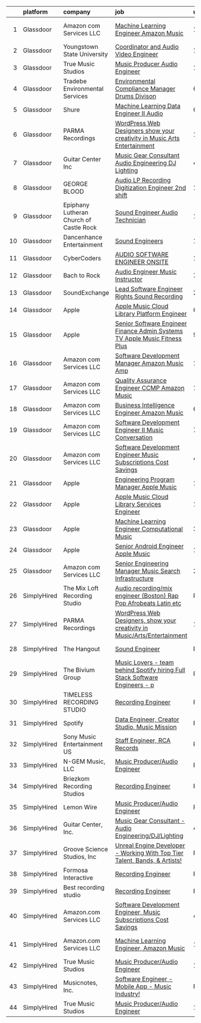 

|    | platform    | company                                 | job                                                                                                                                                                                                                                                                                                                                                                                                                                                                                                                                                                                                                                                                                                                                                                                                                                                                                                                                                                                                                                                                                                                                                                                                                                                                                                                                                                                                                                                                       | update_time   | location            |
|---:|:------------|:----------------------------------------|:--------------------------------------------------------------------------------------------------------------------------------------------------------------------------------------------------------------------------------------------------------------------------------------------------------------------------------------------------------------------------------------------------------------------------------------------------------------------------------------------------------------------------------------------------------------------------------------------------------------------------------------------------------------------------------------------------------------------------------------------------------------------------------------------------------------------------------------------------------------------------------------------------------------------------------------------------------------------------------------------------------------------------------------------------------------------------------------------------------------------------------------------------------------------------------------------------------------------------------------------------------------------------------------------------------------------------------------------------------------------------------------------------------------------------------------------------------------------------|:--------------|:--------------------|
|  1 | Glassdoor   | Amazon com Services LLC                 | [Machine Learning Engineer  Amazon Music](https://www.glassdoor.com/partner/jobListing.htm?pos=113&ao=1136043&s=58&guid=00000181d24d276aa1cb0144a003a8a6&src=GD_JOB_AD&t=SR&vt=w&cs=1_5a939172&cb=1657090681209&jobListingId=1007962183549&jrtk=3-0-1g794q9ubk60u801-1g794q9uqghrc800-7c0081a0693f6e3b-)                                                                                                                                                                                                                                                                                                                                                                                                                                                                                                                                                                                                                                                                                                                                                                                                                                                                                                                                                                                                                                                                                                                                                                  | 11d           | San Francisco, CA   |
|  2 | Glassdoor   | Youngstown State University             | [Coordinator and Audio Video Engineer](https://www.glassdoor.com/partner/jobListing.htm?pos=121&ao=1136043&s=58&guid=00000181d24d276aa1cb0144a003a8a6&src=GD_JOB_AD&t=SR&vt=w&cs=1_d10548f1&cb=1657090681209&jobListingId=1007957029518&jrtk=3-0-1g794q9ubk60u801-1g794q9uqghrc800-4bff3de46b611e70-)                                                                                                                                                                                                                                                                                                                                                                                                                                                                                                                                                                                                                                                                                                                                                                                                                                                                                                                                                                                                                                                                                                                                                                     | 13d           | Youngstown, OH      |
|  3 | Glassdoor   | True Music Studios                      | [Music Producer Audio Engineer](https://www.glassdoor.com/partner/jobListing.htm?pos=101&ao=1110586&s=58&guid=00000181d24d276aa1cb0144a003a8a6&src=GD_JOB_AD&t=SR&vt=w&ea=1&cs=1_89a71f37&cb=1657090681207&jobListingId=1007982844153&cpc=723ADC3DFE402989&jrtk=3-0-1g794q9ubk60u801-1g794q9uqghrc800-e9ad603f9e1e1b90--6NYlbfkN0Cclaa377q9GeGOs9YARfq_eCDzB33vFgKlz5yYjo8czEdQQh3p8lYfEptMOoQyBJ7vsIfvVrQSJWNSSVEZI10H-7dZwhNuTLvz-qEP_0j4K4QBnJ4CqLCnpYSlWHbBS4qIZQgqN5MCnUg--oZJjHYXCubqSoCaROBEaetwyPCIiDI7YfS0l3UIgBx9lj3JYF0RTNww5FZFPfFV2wl56NL1lBNkeiRmUZrQIOFvEj6qgtQs-HvctCI8clCeUahork33ASUAZKoImgCZGw0CunIdVvwswWdm7Up7nfwZbTnDPEfQ5wDM06R1pidWvr-yq83hAfKBKmEN-_zAPby6jX45CGRcWJAqxS_Ma893_4szrXN2z4oDxWzNZDMZKHSNh1JnDNtOFPa5lndoUw4jXpLZKuGTuHdzQrGu9dPBO8CKciKMX6S6zOa8KZIDFYQ3FDEHjQxxUOJu8_9z6utfwuU0yBKcvTe2QAQzsYmA2Gp-9OW-q9sjK5RsY3rSkQMlV3yFWraLDxyt2w%3D%3D)                                                                                                                                                                                                                                                                                                                                                                                                                                                                                                                                                                                      | 1d            | Smithfield, RI      |
|  4 | Glassdoor   | Tradebe Environmental Services          | [Environmental Compliance Manager   Drums Divison](https://www.glassdoor.com/partner/jobListing.htm?pos=125&ao=1136043&s=58&guid=00000181d24d276aa1cb0144a003a8a6&src=GD_JOB_AD&t=SR&vt=w&ea=1&cs=1_49c0a07f&cb=1657090681210&jobListingId=1007970880554&jrtk=3-0-1g794q9ubk60u801-1g794q9uqghrc800-cf13d70524adebc5-)                                                                                                                                                                                                                                                                                                                                                                                                                                                                                                                                                                                                                                                                                                                                                                                                                                                                                                                                                                                                                                                                                                                                                    | 6d            | Millington, TN      |
|  5 | Glassdoor   | Shure                                   | [Machine Learning Data Engineer II  Audio ](https://www.glassdoor.com/partner/jobListing.htm?pos=117&ao=1136043&s=58&guid=00000181d24d276aa1cb0144a003a8a6&src=GD_JOB_AD&t=SR&vt=w&cs=1_a05aa466&cb=1657090681209&jobListingId=1007971074899&jrtk=3-0-1g794q9ubk60u801-1g794q9uqghrc800-275af2a80abb2847-)                                                                                                                                                                                                                                                                                                                                                                                                                                                                                                                                                                                                                                                                                                                                                                                                                                                                                                                                                                                                                                                                                                                                                                | 6d            | Niles, IL           |
|  6 | Glassdoor   | PARMA Recordings                        | [WordPress Web Designers  show your creativity in Music Arts Entertainment](https://www.glassdoor.com/partner/jobListing.htm?pos=108&ao=1110586&s=58&guid=00000181d24d276aa1cb0144a003a8a6&src=GD_JOB_AD&t=SR&vt=w&ea=1&cs=1_71466c96&cb=1657090681208&jobListingId=1007960095074&cpc=AC285F3A3ECA6BB0&jrtk=3-0-1g794q9ubk60u801-1g794q9uqghrc800-a51dcf66eccc53eb--6NYlbfkN0BMd6i3W3qmAtDke4ZitYLMBEMpVvOQU_aO9JUqgRRkgwDvgaVV8jWDDkXv0s9VdhdFtp8vgpc7Xd14geBqCVRfeb-Zk2gFUWrnzfN3CO7_Kshg7e9lFPeLlS31PbWmaUmDuWqBwBaZIqP5E8OfSbZVpgw5zRAc4LpRHBRqxyh3tAhzUrHfLFIfhkH6S2Qey-Y9ClEgeoAGXWG0XEr5SAWc0wz32CD-UJ0cO3q8hOsMzPB8pwQxlNRKGP1Ueoz0H7ufSkUTaM_wrj0vZlXQOyxlgGapTScwAm_BzWUymV6Qtkeon5X3eHuZnvXT5lx4V4BOGad4bCTpH3p_iRXHkttxiJz6jf9OnkqWLMf3DMKzeNw7f7FTO2wJvrj25Z6K6zh0M7ucbYwxs6cBAjxi_zlSn1qDPcXhESYUYhY1iumHDdcgHAZTWfxEl8ja-Cf5ShHWPvqW4DcrzbVLxRn08f8VCP0ytT5d0MgJrDVc2TqxInJEsAdCJ-jsa4IpO8ZUb8laXMdk4P1OEWfn6N44FJc5qi3SozMhi6WIjMoseUz9yu5OJPdWmWrB)                                                                                                                                                                                                                                                                                                                                                                                                                                                                                                      | 12d           | Remote              |
|  7 | Glassdoor   | Guitar Center  Inc                      | [Music Gear Consultant   Audio Engineering DJ Lighting](https://www.glassdoor.com/partner/jobListing.htm?pos=102&ao=1110586&s=58&guid=00000181d24d276aa1cb0144a003a8a6&src=GD_JOB_AD&t=SR&vt=w&ea=1&cs=1_dfce6ab0&cb=1657090681207&jobListingId=1007977613458&cpc=F1339989C5CB8906&jrtk=3-0-1g794q9ubk60u801-1g794q9uqghrc800-581e8f2fb3f00138--6NYlbfkN0B-XkD931Z_CfTt1xk_J8Xb09JRPDG-yzCpVixI3vwp10mNhCF8nhCZPG4aROChdzgkR2-Flt9Mfmw6orsD9pu5-Wdj8V0pQXTUT-xZi8cwCc3adf9snIYkQOzb6ADPovnPR6yQ-Us9QOi4ilUyFghRQ3Yb-4XqHqQnJOVT3m0suo9LV4Dvc7cqMyzmtBW1DfpmmcYeW-SdqNxChDTF83bpRvi2TRJ9Nmc32waC3_Mw54667gegVuk6-50N16p-CK0ztRe0OoHVrIx3i8dmj5jFLKkQhJWgR-ZGSjnk6xSfvpUHUCYhEToBk6dx9v3GiGqER7u0x_rrIKR9j2x-56fijdYgF3fW7yC2xbFGtrQYHH9WyweZFwYu8MabDXw6BU4c7QCOqSYHjcWam8U8vHvXSqiuX3p-ig2zTY5t2lvx-1Pgsrgjfgi1KR7Sv1bfmfnw_vR4JF0PlS-C_0ndBAqg4bnVefyLfNeV5X9-sK67YtqRq6cnbKQ2ne2clhGdfBtHrONBmbLwhxBgcHczlIJNRLgtz39l-6Xk_JwoRhDcQg%3D%3D)                                                                                                                                                                                                                                                                                                                                                                                                                                                                                                                              | 4d            | Nashville, TN       |
|  8 | Glassdoor   | GEORGE BLOOD                            | [Audio LP Recording Digitization Engineer  2nd shift](https://www.glassdoor.com/partner/jobListing.htm?pos=123&ao=1136043&s=58&guid=00000181d24d276aa1cb0144a003a8a6&src=GD_JOB_AD&t=SR&vt=w&cs=1_409e50c3&cb=1657090681209&jobListingId=1007959721059&jrtk=3-0-1g794q9ubk60u801-1g794q9uqghrc800-94ce0a851b55452b-)                                                                                                                                                                                                                                                                                                                                                                                                                                                                                                                                                                                                                                                                                                                                                                                                                                                                                                                                                                                                                                                                                                                                                      | 12d           | Fort Washington, PA |
|  9 | Glassdoor   | Epiphany Lutheran Church of Castle Rock | [Sound Engineer  Audio Technician ](https://www.glassdoor.com/partner/jobListing.htm?pos=124&ao=1136043&s=58&guid=00000181d24d276aa1cb0144a003a8a6&src=GD_JOB_AD&t=SR&vt=w&ea=1&cs=1_2bd12832&cb=1657090681209&jobListingId=1007956823232&jrtk=3-0-1g794q9ubk60u801-1g794q9uqghrc800-3de154c4f66dd65c-)                                                                                                                                                                                                                                                                                                                                                                                                                                                                                                                                                                                                                                                                                                                                                                                                                                                                                                                                                                                                                                                                                                                                                                   | 13d           | Castle Rock, CO     |
| 10 | Glassdoor   | Dancenhance Entertainment               | [Sound Engineers](https://www.glassdoor.com/partner/jobListing.htm?pos=119&ao=1136043&s=58&guid=00000181d24d276aa1cb0144a003a8a6&src=GD_JOB_AD&t=SR&vt=w&cs=1_64b0cb66&cb=1657090681209&jobListingId=1007959494251&jrtk=3-0-1g794q9ubk60u801-1g794q9uqghrc800-d0f3d38b7fd0f498-)                                                                                                                                                                                                                                                                                                                                                                                                                                                                                                                                                                                                                                                                                                                                                                                                                                                                                                                                                                                                                                                                                                                                                                                          | 12d           | Oklahoma            |
| 11 | Glassdoor   | CyberCoders                             | [AUDIO SOFTWARE ENGINEER   ONSITE](https://www.glassdoor.com/partner/jobListing.htm?pos=109&ao=1110586&s=58&guid=00000181d24d276aa1cb0144a003a8a6&src=GD_JOB_AD&t=SR&vt=w&ea=1&cs=1_5a1a7a86&cb=1657090681208&jobListingId=1007982605566&cpc=2CAED5C921A5F994&jrtk=3-0-1g794q9ubk60u801-1g794q9uqghrc800-16062b2427cf47f4--6NYlbfkN0CpFJQzrgRR8WqXWK1qKKEqALWJw739KlKqr2H-MSI4eoBlI4EFrmor2FYZMP3muM16rRhWfLOvl8w_Q8ZIS2PYrNr62g5lhgc9cXwv0uVo5bzzNHDNeV8I8YEzWfCI8tlU3Xkbj85AdPK2tbkOSaeYazyWxiMp1zri84sP_q6RvFlGmBgshparX8GgFdQBfiFm30WUeax-AmLRpZA4Wa5DI1B7Ccqs-3uBiA-Le0Cb8HMS6EQFmeI7mR43kbhtmrPGe4qJ_OmIXl8TaMQpZjxlfG2R7NCKEle1kc-eCrS7kz6QVEVEHk69axbGF3TsDwbqyl_B4Xu1OA1YPnVRZ271J-b0Lgf8G-fwUdWIfDfQQnrhHcJzppXKAymrkuUXe6CifxS1nNX8LspKKpuNPH6u9I8-eXfS-Sr-YNIiTq_wCk_FivEJeDlqQ9DFhfBO53OZ9EZV6rsKa7KrFrWUZHuVoD3rDhSlNK5zS-frW8MTGPWWbi5FFkap657CTHDeqEjavhU_Ivwuvd32ZtYcIUJ9DCM8ThEpxO7rQ6b-6WMwwc7c4wPR9A0gmUbYB5FAQUfmas_jD09XWT2hkeCzD8toxasHHwrW6MX9_RvEZ5yFInPgnu5khujdxgs75d69fkt0-8ipOYp8MAwAri6_dT5nJ_8JfDBk7Rfn08GmTPHDXPHmMPi1wPZ4of51HAGp3_d1It7XUQ4KaSe7LY5i82qa0IVGlysEFCVLyMB_Mpu7Tp4Ye6MN0dKDIOffRE33kN5BBoYMPSq1fFoZ1pyKVVwE2DusuvQ2ItBSFWLX8omlBKbn9BlNETLo7JZ7tVxkzk716u1M-UYZpxvjFhdFuyyKye2qlTlp8gLPj4UVrUpBF7Ws2gB7krlDrYH9_XnADA6J4qxd71GH0MUoI1xcfBU4JyWhEUcbtG0o4684mxYwyj8NXwGUiOn-GkfUGnggpn_cZLp1Cf6UBeCKjsxY8xsdIAyegTTxyGw%3D)                                                                                                 | 1d            | San Jose, CA        |
| 12 | Glassdoor   | Bach to Rock                            | [Audio Engineer Music Instructor](https://www.glassdoor.com/partner/jobListing.htm?pos=115&ao=1136043&s=58&guid=00000181d24d276aa1cb0144a003a8a6&src=GD_JOB_AD&t=SR&vt=w&ea=1&cs=1_3ebfdcc7&cb=1657090681209&jobListingId=1007969570297&jrtk=3-0-1g794q9ubk60u801-1g794q9uqghrc800-cbe3092fae1a7e08-)                                                                                                                                                                                                                                                                                                                                                                                                                                                                                                                                                                                                                                                                                                                                                                                                                                                                                                                                                                                                                                                                                                                                                                     | 7d            | Leesburg, VA        |
| 13 | Glassdoor   | SoundExchange                           | [Lead Software Engineer  Rights Sound Recording ](https://www.glassdoor.com/partner/jobListing.htm?pos=110&ao=1136043&s=58&guid=00000181d24d276aa1cb0144a003a8a6&src=GD_JOB_AD&t=SR&vt=w&ea=1&cs=1_5a0570aa&cb=1657090681208&jobListingId=1007985084763&jrtk=3-0-1g794q9ubk60u801-1g794q9uqghrc800-7962e222d9be0501-)                                                                                                                                                                                                                                                                                                                                                                                                                                                                                                                                                                                                                                                                                                                                                                                                                                                                                                                                                                                                                                                                                                                                                     | 24h           | Remote              |
| 14 | Glassdoor   | Apple                                   | [Apple Music   Cloud Library Platform Engineer](https://www.glassdoor.com/partner/jobListing.htm?pos=103&ao=1110586&s=58&guid=00000181d24d276aa1cb0144a003a8a6&src=GD_JOB_AD&t=SR&vt=w&cs=1_e8fb5194&cb=1657090681207&jobListingId=1007970746221&cpc=3DB599BF2F4828F0&jrtk=3-0-1g794q9ubk60u801-1g794q9uqghrc800-c9d13abfbc6df045--6NYlbfkN0BvKrLyj5gPmtZO9T8euul8TCxuuKNOtzRJOomxnwSEodTz2Bc-sPZl1dBMH13w-jPKC2FcmXtgskzyl6n0E5lMNY8Fhph5dE2E8luwZG1Y8Zsp6SiXuicGrH8yb6GXySN60REP2yfzH843ocBJmD9vcLXXWyt8fN8YFQPc3fXjKkHsRY3jOLmx3z50YvWp_aPfZf2PUQD53UryswYOZ6-IaFy-anO-lec_bKEDpr2rOZ6726iPj4j2eZ0EFHLWP6Gf25hczvXAAIwRA5ZeREhOTQgCnSo2jnRa3_GuB-EtTJfFgEpxeUEdKZcuG4FxcFtxZiagjETwKULj-H-05x6SzamAiG88goQkbGyBE-Ay0iWiRSeXyBY0Zu556gDSbsArlESOjpT6wprHZ3sKUae1fTzjVVg54TfhUyhHbJraUicBMpn3jzmzFXoNXdV2qsvQfTBEVafWYieXQt8AUvXb_h5ayWr8nwUcKAk_yAuaEH116492got2LD0j2_WF6GDSMQJviu13P8Zvi3YhmV7OZg5kbo5gSyvR-GVX2-7R8dOb6sINCJRxV3fxm8ivTuNTN1bX06pRmj65OmCUQ10xfhD5rA3OTBDvjMLmDmTSQuYH7u3SYQwk2SbnCSZZQNB0bbzm4M97ux5UW8Oxy19qCPaaN0XQbVoLE8MGxs0BQE8Eb1neuUA3814aaaOEyivWh0-vADhArhofMkNC6aPdJ_Az-bdVpejdVRzYDavDadToj3ilwx2TQA-qFgGrzGTIXM8-3WhDVaojvkzSzZsFYLvs3AjZCtJjoDNu_ToNC34uUY3zidehdpmHMWkhcGe4LVXDR_2HWv_PMeOXp1HFVB7066sv9KQwZ_OCeZ3abs2XdErKn9KJx6NgKFD__s1qdGwqRQinTb_YhXhFkWtDuRZVlSxnQgpi0dH1Jwiw6q1Kl9J9FKq-nVq1oWkWWUF1TAjVB1WqiyqOmZcZaTX0L5Kehbn9HD0%3D)                                                                                         | 6d            | Seattle, WA         |
| 15 | Glassdoor   | Apple                                   | [Senior Software Engineer   Finance   Admin Systems  TV   Apple Music  Fitness Plus ](https://www.glassdoor.com/partner/jobListing.htm?pos=106&ao=1110586&s=58&guid=00000181d24d276aa1cb0144a003a8a6&src=GD_JOB_AD&t=SR&vt=w&cs=1_78f42c68&cb=1657090681208&jobListingId=1007965233471&cpc=FAE5E775D180B2FB&jrtk=3-0-1g794q9ubk60u801-1g794q9uqghrc800-ae0f27bdc28e0250--6NYlbfkN0BvKrLyj5gPmtZO9T8euul8TCxuuKNOtzRJOomxnwSEodTz2Bc-sPZlADHp0xxmf8VeuY8ylQRai-V3wvVX6caqz5RJ_LZ51DxmtvWx3a9Ex-8fRZnA-0QSTxhEYtCWdU7hfwLK5xjTM-lnW3XaidCgOmivPDNDQqkpJxlrl9kv151Ml06BpSqkpFz0aCDAd2F4aup_VKZd_aKYYgiG_6jVExFGOvQm0G0zQ0RyIHjF4uLG0OJF5fToWlYBWKgm7GT4t70iZBuDKntoGQepL90QjBh_C4OModhX0KoENx_NmqyJiCP2b1UES0P3D_wUDomv-bnkeTsxYgtRgnHXligue_IwkOI1DEHK_rVdzd9TIPEfgVS6TzLxglODS-fRt08DETkkidVOT4rrlB9ZQL6x7Y0N-u8yOKuYi3Tirk615ZZriz3MI5f_89PYt9FqcMdTaUR483G2GkH1eRrfieXuB5MQY2976LWXDybp5SmSqTP64Wv-NddoSZH9llQxM_aUD5a5nQT0NuEScpS9KAM2PRSapUC3P17VlheXEhx9EquWwwHuEuIj7TcdxCHiLyGnPOavTchtIIhk7dEyBswa9mof7MM1P3Ba3TvvEaZiI-C1tAVbS5JsGImrMIJMORE-yH_oUB4cvQXFGhosqaE8cVx3vBnvBb4fFaUTj1BCmC1KKejejpf6ZhMOWgt3CTIPNpRakbMUzo2YXTklqNpjwR9Hq1poOlAyagp7N0nTKV_qdla6gpGn-oTYbOj10NE-m3QLBs8PEiDhJcIX7kTeiy7oCOMG2xykbpS_GyIWWiS-IhEWHBSJu-po49igvrYwwLtdTfOialCM1c7hWW35viOgAraPBemXO66IWvVxnp_7KhO9mj20tOyF5q4AsBcznbKH1dycfqvqBBW29nFzs3KGUtlhaH6nzHWckKaxAMStT_mbvaanJC-PCEWGYWS4mwVV3AF6FP6XIKFNVrou_0Ju0rir3VoXHnV7celkmvp-Yt-CjsM2arR9kP9kKqGQYqAdq08F7go6JW7d3Jr0) | 9d            | Austin, TX          |
| 16 | Glassdoor   | Amazon com Services LLC                 | [Software Development Manager  Amazon Music  Amp](https://www.glassdoor.com/partner/jobListing.htm?pos=120&ao=1136043&s=58&guid=00000181d24d276aa1cb0144a003a8a6&src=GD_JOB_AD&t=SR&vt=w&cs=1_367500a0&cb=1657090681209&jobListingId=1007962989279&jrtk=3-0-1g794q9ubk60u801-1g794q9uqghrc800-8510945300080166-)                                                                                                                                                                                                                                                                                                                                                                                                                                                                                                                                                                                                                                                                                                                                                                                                                                                                                                                                                                                                                                                                                                                                                          | 10d           | Atlanta, GA         |
| 17 | Glassdoor   | Amazon com Services LLC                 | [Quality Assurance Engineer  CCMP  Amazon Music](https://www.glassdoor.com/partner/jobListing.htm?pos=118&ao=1136043&s=58&guid=00000181d24d276aa1cb0144a003a8a6&src=GD_JOB_AD&t=SR&vt=w&cs=1_313196a9&cb=1657090681209&jobListingId=1007961126346&jrtk=3-0-1g794q9ubk60u801-1g794q9uqghrc800-e1f2d08a6e96a4b8-)                                                                                                                                                                                                                                                                                                                                                                                                                                                                                                                                                                                                                                                                                                                                                                                                                                                                                                                                                                                                                                                                                                                                                           | 11d           | San Francisco, CA   |
| 18 | Glassdoor   | Amazon com Services LLC                 | [Business Intelligence Engineer  Amazon Music](https://www.glassdoor.com/partner/jobListing.htm?pos=112&ao=1136043&s=58&guid=00000181d24d276aa1cb0144a003a8a6&src=GD_JOB_AD&t=SR&vt=w&cs=1_00eafa5a&cb=1657090681208&jobListingId=1007971263077&jrtk=3-0-1g794q9ubk60u801-1g794q9uqghrc800-5bd6390416243998-)                                                                                                                                                                                                                                                                                                                                                                                                                                                                                                                                                                                                                                                                                                                                                                                                                                                                                                                                                                                                                                                                                                                                                             | 6d            | Seattle, WA         |
| 19 | Glassdoor   | Amazon com Services LLC                 | [Software Development Engineer II  Music Conversation](https://www.glassdoor.com/partner/jobListing.htm?pos=111&ao=1136043&s=58&guid=00000181d24d276aa1cb0144a003a8a6&src=GD_JOB_AD&t=SR&vt=w&cs=1_2e408da0&cb=1657090681208&jobListingId=1007969199509&jrtk=3-0-1g794q9ubk60u801-1g794q9uqghrc800-80c791973155ad87-)                                                                                                                                                                                                                                                                                                                                                                                                                                                                                                                                                                                                                                                                                                                                                                                                                                                                                                                                                                                                                                                                                                                                                     | 7d            | Seattle, WA         |
| 20 | Glassdoor   | Amazon com Services LLC                 | [Software Development Engineer  Music Subscriptions Cost Savings](https://www.glassdoor.com/partner/jobListing.htm?pos=116&ao=1136043&s=58&guid=00000181d24d276aa1cb0144a003a8a6&src=GD_JOB_AD&t=SR&vt=w&cs=1_02f76f14&cb=1657090681209&jobListingId=1007976089057&jrtk=3-0-1g794q9ubk60u801-1g794q9uqghrc800-28bc9f5ad4eb9c12-)                                                                                                                                                                                                                                                                                                                                                                                                                                                                                                                                                                                                                                                                                                                                                                                                                                                                                                                                                                                                                                                                                                                                          | 4d            | San Francisco, CA   |
| 21 | Glassdoor   | Apple                                   | [Engineering Program Manager  Apple Music](https://www.glassdoor.com/partner/jobListing.htm?pos=107&ao=1110586&s=58&guid=00000181d24d276aa1cb0144a003a8a6&src=GD_JOB_AD&t=SR&vt=w&cs=1_e47f90d0&cb=1657090681208&jobListingId=1007962892131&cpc=3DB599BF2F4828F0&jrtk=3-0-1g794q9ubk60u801-1g794q9uqghrc800-fd6ad06bc8ce2673--6NYlbfkN0BvKrLyj5gPmtZO9T8euul8TCxuuKNOtzRJOomxnwSEodTz2Bc-sPZl1dBMH13w-jOwegsf7vG6r7jTyuBXYsMVyhVs2kMNU4FQssjeZwyTllCyZyH-v7KC0gikUApIpmHrqqLI4D2LBVK02wP52v-gwL0aRy80gh6AbOusxaxGNQE48g16jb1mT7ykRGLOj8euoiVtcBzIcl4QAtyikwpv_SxfbKdJRz2jRc_ITdodAiE_Z-w9HEx0VY8Fnn9iwjQxwW6YyDuYaxGtW9XPsFxGnTUg7_9KzSkTyAF9npT1T8ne1ImJ15BuBED00mhme1x9z53DFnXI7aQR9WqMP7veJfcrJGTthWfOcDME4DHySQD1TfE8pt6JkXCkUICC_oF1QOUFkRGtpxbEEPM4hYpi3Gb7gxyaqAqHBTlfZL1xmNoVLezYbyZCl5rld6ebVJhJoohV8bct5CGJnRfnkS3uxKGJPIAB2yMwPVcOBfapwOXhxt-MZhU9SecG4j4JN9Ufb9GkzL56T5LZ-SSG8kAj_3D3Q3BrGhXw5t0Mlj4F6l_yf9eJXrTJ67_7v-B_Zi7upukYV8bi6YguI43DOuSATBOmPIbPqOMGoB7mfpY3eVkKe_PomMHeFGOfbFLETyc-ZlqB8wBmFVQUNGmoz47IZzRPC3itHKVbwwKIfnQLJZap47WxjxjHSRsx1O3GemrULeqWLBI50ClbvmHu1Zt8tmD3-y6hbTHpxWrmiOk2Dvzc54K-XBbJKaPWJlQeZnseq6DDvtTbnqgyLt5qK5gecxyNp8TrPTVpu3_oiR5Vku-CnkqPicBJ5_GX8US2M50LL4Fuf5Eu-rOd1GsHeBz2-cYkaXZRwzaPn8r9Q-O4a-64GeU3lo5WxZEc20xwuQQ4axxz1npSo41m_ZhfoAkCLDZtBu90LBQeiZ-4pFVyDUCsWjU7IU4BE3lywWhFPXxAwA8N9QtOc-eXhgoESX5zmAiTzGLj9Lk%3D)                                                                                              | 11d           | Seattle, WA         |
| 22 | Glassdoor   | Apple                                   | [Apple Music   Cloud Library Services Engineer](https://www.glassdoor.com/partner/jobListing.htm?pos=105&ao=1110586&s=58&guid=00000181d24d276aa1cb0144a003a8a6&src=GD_JOB_AD&t=SR&vt=w&cs=1_850fad91&cb=1657090681208&jobListingId=1007958038335&cpc=3DB599BF2F4828F0&jrtk=3-0-1g794q9ubk60u801-1g794q9uqghrc800-90d154890eaec506--6NYlbfkN0BvKrLyj5gPmtZO9T8euul8TCxuuKNOtzRJOomxnwSEodTz2Bc-sPZl1dBMH13w-jPSQNOdC8EiyXidj-cTlaRSVRT9dQt6cRIQFRhagZhsjMlt8MOPuQG9TbrHFdtysCg8H6JXms-aMcTD_6WL9WW0CDTqFTF23mgEF8mEKlm0HoInXYKwh5wQZMMqgovDJbEIr4cpxOoahsQj-A7YAeCu1TJc0mYV-fAxHCgVe9hWHm7916Y3dJEAzwvLYMjwUPcb1t0YBc38xbphAd6vN85ErT1R3DRkIGyg6oWrLe9w5VWqCgvToF5hbyneiToy2DNB8hJJo-U9XYCesNsN25exKa5kNuzitcqYg_lAYw7_V4vgt5j64Gf4HOWWJfslcwySweHkoBBlsizOCJTJRquoRmQ2qfQL2zIiOh9Dt24z6nrR5RI89h5dG5W7ZXFMVEW0GFlob5AGsXQJBfRg2QWiEhkXO8zJA0w_wyH5A5njVon372MlcyqFp4Bg2Z8MbnuniPojY1w1S8diwi8Bdw3zdNONzwO-PVsjIT-xDwa1dWudH8HQLfKewKpxTsT0hHXPd9BWhtXxEL-M-4-JtkmSG3C4kn9huUXgbpw4UKLNvtwnglKXpiY031hPHebHr8Oz-ko97TA1MVLollNza_PWPRQhMi9HQK-ywdrUV9pFWbU8BOWTuvKp6OI5SEI_GVmn_iThhaCckqerpIrtuy8wWBUgLVPXBDzj37wK0oc8khA-oClD2Ie-j6VstrazWCFuOt7L5m0ySYHx9ntR2XtOhulzAaJ5wU-rx9_hJx2sEE4102n6g64d2NO9rU9HpsEWFnftX-i1p_gS1oprFAyTOmBNREdP5Fi9aSnfyiwkobgHdqVfvQ0VG-aLIBx6Zw1dzFuOva6LbPe33TssNPw9PYSB4zTBaWBWDvDkx_4Ah_k3yX4zqAahQkeJ8sHsqPPw-1lXoUxMD-b6MsYil7gjkEqlbPXI2mm25zIhMGIeTg%3D%3D)                                                                           | 13d           | Seattle, WA         |
| 23 | Glassdoor   | Apple                                   | [Machine Learning Engineer  Computational Music](https://www.glassdoor.com/partner/jobListing.htm?pos=114&ao=1136043&s=58&guid=00000181d24d276aa1cb0144a003a8a6&src=GD_JOB_AD&t=SR&vt=w&cs=1_41b4703d&cb=1657090681209&jobListingId=1007979225854&jrtk=3-0-1g794q9ubk60u801-1g794q9uqghrc800-67f1049acc28ea52-)                                                                                                                                                                                                                                                                                                                                                                                                                                                                                                                                                                                                                                                                                                                                                                                                                                                                                                                                                                                                                                                                                                                                                           | 3d            | Portland, OR        |
| 24 | Glassdoor   | Apple                                   | [Senior Android Engineer   Apple Music](https://www.glassdoor.com/partner/jobListing.htm?pos=104&ao=1110586&s=58&guid=00000181d24d276aa1cb0144a003a8a6&src=GD_JOB_AD&t=SR&vt=w&cs=1_22133a8f&cb=1657090681207&jobListingId=1007984018887&cpc=1FDE87803EF93CD3&jrtk=3-0-1g794q9ubk60u801-1g794q9uqghrc800-1d48fe6209326bcd--6NYlbfkN0BvKrLyj5gPmtZO9T8euul8TCxuuKNOtzRJOomxnwSEodTz2Bc-sPZlC5mDe-NOaJin8--Ei5RaBzEFtFHODJ23iicN7ZTfzAeZgjtNi4ojJldcd46RS_DdM-BSvIpYNm_PUFoRYto4x_HQI7s12kzg2KXb_7Fb5GlqesHrTpZWW1rYHozLGcLIv1wexhZGI8K1uuNYD005_jtQCo2eV04OJEPZohYBE2yp3o18GqLuMPcdMHJuF7atzP9Y_fLs1TydkVDkPODdND_xGXH4jcOXflfdJxDFjT7WPqtOLGf_jK9oyM_7mz1YYpRx7_dKdrlnosYap0R_9QOG3BgtImwjclZPyKpogMaLyFbvEmcAcOLBNqe5XXDrps-Lhq6Guv7XqcBVrZb4N_ubwsTByYkBFmBdlKA2HfEGaRxmxdE_LXSS3spQX8ee7L3Yo8bWK3JXrS6Vxj9FzxeO_woRBtQOp7OY1ij37poqa6pmwZjlqEvy8AQKtJgtyp2Y2qhHeF4q7NeXZWW3Hk83ONGoiBZzWokNti0857e03SB_TubhlQc9W_7-jFVpnFxkuyjNfacwIT1T2hr_0bKhIjg7X9q1SODvyP5XijLYOg9EeBrzqgrLi0FauxI_KpClx2yOwcM1MoH87Ig77mGqlMCpgDStLTkqIOwJglmRDePpoNvOboeCQbk3oB-QqM0jmt-L6hv0qJwOpOTXwQGWmYl32-QXM_cdIRKQM0GqiU7RVmqbwlW7MtA1S7JeP-Bg7PPb8Q-KE83MQF0Cvz3U7gbHFZYhHrbREx3U0llyh3sVtrwPWISynksrq2C9mBvhS-mAjD5k_KViwnXGnL4fQzXmwa_cX_SH7Ejn8T7UrRZYQ8luuYXZtUMztAQmt3dJXz_zDDj_AMu-7eCOHVo4x3G52UZxO_33JSwfhfu2szhbo2YrkC7Wwn3X9s6495hAdEEMXZuRW3TmV_BcHj-hE0A6p-MACLvtSRbzjAA%3D)                                                                                                 | 1d            | San Diego, CA       |
| 25 | Glassdoor   | Amazon com Services LLC                 | [Senior Engineering Manager   Music Search Infrastructure](https://www.glassdoor.com/partner/jobListing.htm?pos=122&ao=1136043&s=58&guid=00000181d24d276aa1cb0144a003a8a6&src=GD_JOB_AD&t=SR&vt=w&cs=1_eb8d3168&cb=1657090681209&jobListingId=1007985414231&jrtk=3-0-1g794q9ubk60u801-1g794q9uqghrc800-3dff316a9fabb990-)                                                                                                                                                                                                                                                                                                                                                                                                                                                                                                                                                                                                                                                                                                                                                                                                                                                                                                                                                                                                                                                                                                                                                 | 24h           | San Francisco, CA   |
| 26 | SimplyHired | The Mix Loft Recording Studio           | [Audio recording/mix engineer (Boston) Rap Pop Afrobeats Latin etc](https://www.simplyhired.com/job/ItBDeQewPykczH3FXc7X40hudhT4rMdltMW5EuKQQQFv6bR65Fc9SA?q=music+engineer)                                                                                                                                                                                                                                                                                                                                                                                                                                                                                                                                                                                                                                                                                                                                                                                                                                                                                                                                                                                                                                                                                                                                                                                                                                                                                              | Recently      | Quincy, MA          |
| 27 | SimplyHired | PARMA Recordings                        | [WordPress Web Designers, show your creativity in Music/Arts/Entertainment](https://www.simplyhired.com/job/Wpl3TU8XzCpcpJgy39HbFjwOkTi5fD0pThvI6-P168aePEhTBsPxGw?q=music+engineer)                                                                                                                                                                                                                                                                                                                                                                                                                                                                                                                                                                                                                                                                                                                                                                                                                                                                                                                                                                                                                                                                                                                                                                                                                                                                                      | 12d           | Remote              |
| 28 | SimplyHired | The Hangout                             | [Sound Engineer](https://www.simplyhired.com/job/pPtma4KfpJL8yv0IV160PCctZ7zJieTNPnwDrISJ5-REzhgDQyRTVw?q=music+engineer)                                                                                                                                                                                                                                                                                                                                                                                                                                                                                                                                                                                                                                                                                                                                                                                                                                                                                                                                                                                                                                                                                                                                                                                                                                                                                                                                                 | Recently      | Myrtle Beach, SC    |
| 29 | SimplyHired | The Bivium Group                        | [Music Lovers - team behind Spotify hiring Full Stack Software Engineers - p](https://www.simplyhired.com/job/xwPIhzuTN5QU7HiZUxxulf6NVWJJFVEgQggMHrjRfTQugyKoDq1S5w?q=music+engineer)                                                                                                                                                                                                                                                                                                                                                                                                                                                                                                                                                                                                                                                                                                                                                                                                                                                                                                                                                                                                                                                                                                                                                                                                                                                                                    | Recently      | Boston, MA          |
| 30 | SimplyHired | TIMELESS RECORDING STUDIO               | [Recording Engineer](https://www.simplyhired.com/job/IWPOl1A7-it5xMvJKu5he9ixIA3IPUN3273mrUskwqAjTCqcVCg3yw?q=music+engineer)                                                                                                                                                                                                                                                                                                                                                                                                                                                                                                                                                                                                                                                                                                                                                                                                                                                                                                                                                                                                                                                                                                                                                                                                                                                                                                                                             | Recently      | Cincinnati, OH      |
| 31 | SimplyHired | Spotify                                 | [Data Engineer, Creator Studio, Music Mission](https://www.simplyhired.com/job/gx6_0Pe4pjCb2iMDm-oEabY8egsyZ1Ii5bgjJRk6_cKJ1o2Hf2rTOA?q=music+engineer)                                                                                                                                                                                                                                                                                                                                                                                                                                                                                                                                                                                                                                                                                                                                                                                                                                                                                                                                                                                                                                                                                                                                                                                                                                                                                                                   | Recently      | New York, NY        |
| 32 | SimplyHired | Sony Music Entertainment US             | [Staff Engineer, RCA Records](https://www.simplyhired.com/job/dwkMmDXnT1hAmYDd9mYCsbJlC48Fo9KuuDMR62WYReptlyXKnOCFWQ?q=music+engineer)                                                                                                                                                                                                                                                                                                                                                                                                                                                                                                                                                                                                                                                                                                                                                                                                                                                                                                                                                                                                                                                                                                                                                                                                                                                                                                                                    | Recently      | Los Angeles, CA     |
| 33 | SimplyHired | N-GEM Music, LLC                        | [Music Producer/Audio Engineer](https://www.simplyhired.com/job/Ezwa4jEajZ7pguMTILcySEmg7Pz97pN4Z54HItsH2bknDEZXVVTfQw?q=music+engineer)                                                                                                                                                                                                                                                                                                                                                                                                                                                                                                                                                                                                                                                                                                                                                                                                                                                                                                                                                                                                                                                                                                                                                                                                                                                                                                                                  | Recently      | Remote              |
| 34 | SimplyHired | Briezkom Recording Studios              | [Recording Engineer](https://www.simplyhired.com/job/Ve2NztJXh_sn1yS2vfoFCVcTu4YTEaUeBvL2YBxMJFWTbLmQ4uHthw?q=music+engineer)                                                                                                                                                                                                                                                                                                                                                                                                                                                                                                                                                                                                                                                                                                                                                                                                                                                                                                                                                                                                                                                                                                                                                                                                                                                                                                                                             | Recently      | Alhambra, CA        |
| 35 | SimplyHired | Lemon Wire                              | [Music Producer/Audio Engineer](https://www.simplyhired.com/job/Sc6a_qLLjAqXYw8lPpR4pg-XsRlyFBE8EPBOvyRFcmWsfFlhXZLZIw?q=music+engineer)                                                                                                                                                                                                                                                                                                                                                                                                                                                                                                                                                                                                                                                                                                                                                                                                                                                                                                                                                                                                                                                                                                                                                                                                                                                                                                                                  | Recently      | Indianapolis, IN    |
| 36 | SimplyHired | Guitar Center, Inc.                     | [Music Gear Consultant - Audio Engineering/DJ/Lighting](https://www.simplyhired.com/job/A1q2-hoFBf33n2hzvrtqJdUCpA-f5UgA83I6sNug1CkHmCGdLFdqzA?q=music+engineer)                                                                                                                                                                                                                                                                                                                                                                                                                                                                                                                                                                                                                                                                                                                                                                                                                                                                                                                                                                                                                                                                                                                                                                                                                                                                                                          | 4d            | Nashville, TN       |
| 37 | SimplyHired | Groove Science Studios, Inc             | [Unreal Engine Developer - Working With Top Tier Talent, Bands, & Artists!](https://www.simplyhired.com/job/tMUv0bhv1WXQseALxCUyt4HnppYbuHAxKhmBeo43qD4xlbIyIH-L1Q?q=music+engineer)                                                                                                                                                                                                                                                                                                                                                                                                                                                                                                                                                                                                                                                                                                                                                                                                                                                                                                                                                                                                                                                                                                                                                                                                                                                                                      | Recently      | Remote              |
| 38 | SimplyHired | Formosa Interactive                     | [Recording Engineer](https://www.simplyhired.com/job/29sDM0Sr9JlQYH7solN3F74VDbJwVqpkxGxp49jc-twKzjzyunLXRQ?q=music+engineer)                                                                                                                                                                                                                                                                                                                                                                                                                                                                                                                                                                                                                                                                                                                                                                                                                                                                                                                                                                                                                                                                                                                                                                                                                                                                                                                                             | Recently      | Los Angeles, CA     |
| 39 | SimplyHired | Best recording studio                   | [Recording Engineer](https://www.simplyhired.com/job/NeQrgvRCARq24gRGjRdhaypxPwthJd0Ged64uYZzSqDAIgnFlFPbhw?q=music+engineer)                                                                                                                                                                                                                                                                                                                                                                                                                                                                                                                                                                                                                                                                                                                                                                                                                                                                                                                                                                                                                                                                                                                                                                                                                                                                                                                                             | Recently      | Glendora, CA        |
| 40 | SimplyHired | Amazon.com Services LLC                 | [Software Development Engineer, Music Subscriptions Cost Savings](https://www.simplyhired.com/job/XEwopm5QuGvr8VS5kIUwNZP7ZFm0iF7icTMe2PPpOp9gSB5axghabg?q=music+engineer)                                                                                                                                                                                                                                                                                                                                                                                                                                                                                                                                                                                                                                                                                                                                                                                                                                                                                                                                                                                                                                                                                                                                                                                                                                                                                                | 4d            | San Francisco, CA   |
| 41 | SimplyHired | Amazon.com Services LLC                 | [Machine Learning Engineer, Amazon Music](https://www.simplyhired.com/job/_Y1pMuS8GqaPVObSsGXfN3YN9AOqcNVR5dvaxGMRJfdayWgqNrshHA?q=music+engineer)                                                                                                                                                                                                                                                                                                                                                                                                                                                                                                                                                                                                                                                                                                                                                                                                                                                                                                                                                                                                                                                                                                                                                                                                                                                                                                                        | 11d           | San Francisco, CA   |
| 42 | SimplyHired | True Music Studios                      | [Music Producer/Audio Engineer](https://www.simplyhired.com/job/6Ue9ErnKmIN0CiGc6YNknqnXfYGF8umQarjiJIWuUQugqNcwh7iIIA?q=music+engineer)                                                                                                                                                                                                                                                                                                                                                                                                                                                                                                                                                                                                                                                                                                                                                                                                                                                                                                                                                                                                                                                                                                                                                                                                                                                                                                                                  | 1d            | Smithfield, RI      |
| 43 | SimplyHired | Musicnotes, Inc.                        | [Software Engineer - Mobile App - Music Industry!](https://www.simplyhired.com/job/znPtqyuOs7-wVaRUojghv2RSA5GqEzrKbutvPlgAZWT6nXoyEGnC5Q?q=music+engineer)                                                                                                                                                                                                                                                                                                                                                                                                                                                                                                                                                                                                                                                                                                                                                                                                                                                                                                                                                                                                                                                                                                                                                                                                                                                                                                               | Recently      | Madison, WI         |
| 44 | SimplyHired | True Music Studios                      | [Music Producer/Audio Engineer](https://www.simplyhired.com/job/6Ue9ErnKmIN0CiGc6YNknqnXfYGF8umQarjiJIWuUQugqNcwh7iIIA?q=music+engineer)                                                                                                                                                                                                                                                                                                                                                                                                                                                                                                                                                                                                                                                                                                                                                                                                                                                                                                                                                                                                                                                                                                                                                                                                                                                                                                                                  | 1d            | Smithfield, RI      |